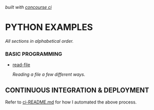 _built with
[concourse ci](https://github.com/JeffDeCola/my-python-examples/blob/master/ci-README.md)_

# PYTHON EXAMPLES

_All sections in alphabetical order._

### BASIC PROGRAMMING

* [read-file](https://github.com/JeffDeCola/my-python-examples/tree/master/basic-programming/read-file)

  _Reading a file a few different ways._

## CONTINUOUS INTEGRATION & DEPLOYMENT

Refer to
[ci-README.md](https://github.com/JeffDeCola/my-python-examples/blob/master/ci-README.md)
for how I automated the above process.
